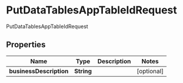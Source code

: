 

# PutDataTablesAppTableIdRequest

PutDataTablesAppTableIdRequest
## Properties

Name | Type | Description | Notes
------------ | ------------- | ------------- | -------------
**businessDescription** | **String** |  |  [optional]



